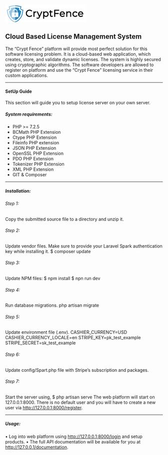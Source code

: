 
![CryptFence Logo](https://github.com/RashanH/Plymouth-Crypto-Auth/raw/main/public/images/logo/logo_01.png "CryptFence Logo")

## Cloud Based License Management System

The “Crypt Fence” platform will provide most perfect solution for this software licensing problem. It is a cloud-based web application, which creates, store, and validate dynamic licenses. The system is highly secured using cryptographic algorithms. The software developers are allowed to register on platform and use the “Crypt Fence” licensing service in their custom applications.

------------

#### SetUp Guide
This section will guide you to setup license server on your own server. 

##### System requirements:
- PHP >= 7.2.5
- BCMath PHP Extension
- Ctype PHP Extension
- Fileinfo PHP extension
- JSON PHP Extension
- OpenSSL PHP Extension
- PDO PHP Extension
- Tokenizer PHP Extension
- XML PHP Extension
- GIT & Composer 

------------

##### Installation:

###### Step 1:
Copy the submitted source file to a directory and unzip it.
###### Step 2:
Update vendor files. Make sure to provide your Laravel Spark authentication key while installing it.
$ composer update
###### Step 3:
Update NPM files:
$ npm install
$ npn run dev
###### Step 4:
Run database migrations.
php artisan migrate
###### Step 5:
Update environment file (.env).
CASHIER_CURRENCY=USD
CASHIER_CURRENCY_LOCALE=en
STRIPE_KEY=pk_test_example
STRIPE_SECRET=sk_test_example
###### Step 6:
Update config/Spart.php file with Stripe’s subscription and packages.
###### Step 7:
Start the server using,
$ php artisan serve
The web platform will start on 127.0.0.1:8000. There is no default user and you will have to create a new user via http://127.0.0.1:8000/register.

------------

##### Usage:
•	Log into web platform using http://127.0.0.1:8000/login and setup products.
•	The full API documentation will be available for you at http://127.0.0.1/documentation. 
